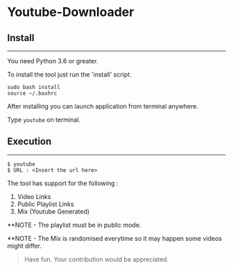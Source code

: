 # Youtube-Downloader

## Install
------------

You need Python 3.6 or greater.

To install the tool just run the 'install' script.

```
sudo bash install
source ~/.bashrc
```

After installing you can launch application from terminal anywhere.

Type `youtube` on terminal.


## Execution
------------

    $ youtube
    $ URL : <Insert the url here>

The tool has support for the following :
1. Video Links
2. Public Playlist Links
3. Mix (Youtube Generated)

**NOTE  - The playlist must be in public mode.

**NOTE  - The Mix is randomised everytime so it may happen some videos might differ.


>Have fun. Your contribution would be appreciated.

